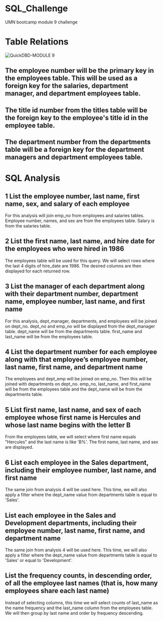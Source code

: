 # SQL_Challenge
UMN bootcamp module 9 challenge

# Table Relations
![QuickDBD-MODULE 9](https://github.com/zhou0366/SQL_Challenge/assets/22827830/35ec4d57-f8c2-4c3f-80f1-4dde775e1484)

## The employee number will be the primary key in the employees table. This will be used as a foreign key for the salaries, department manager, and department employees table. 
## The title id number from the titles table will be the foreign key to the employee's title id in the employee table.
## The department number from the departments table will be a foreign key for the department managers and department employees table.

# SQL Analysis
## 1 List the employee number, last name, first name, sex, and salary of each employee
For this analysis will join emp_no from employees and salaries tables. Employee number, names, and sex are from the employees table. Salary is from the salaries table.
## 2 List the first name, last name, and hire date for the employees who were hired in 1986
The employees table will be used for this query. We will select rows where the last 4 digits of hire_date are 1986. The desired columns are then displayed for each returned row.
## 3 List the manager of each department along with their department number, department name, employee number, last name, and first name
For this analysis, dept_manager, departments, and employees will be joined on dept_no. dept_no and emp_no will be displayed from the dept_manager table. dept_name will be from the departments table. first_name and last_name will be from the employees table.
## 4 List the department number for each employee along with that employee’s employee number, last name, first name, and department name
The employees and dept_emp will be joined on emp_no. Then this will be joined with departments on dept_no. emp_no, last_name, and first_name will be from the employees table and the dept_name will be from the departments table.
## 5 List first name, last name, and sex of each employee whose first name is Hercules and whose last name begins with the letter B
From the employees table, we will select where first name equals "Hercules" and the last name is like 'B%'. The first name, last name, and sex are displayed.
## 6 List each employee in the Sales department, including their employee number, last name, and first name
The same join from analysis 4 will be used here. This time, we will also apply a filter where the dept_name value from departments table is equal to 'Sales'.
## List each employee in the Sales and Development departments, including their employee number, last name, first name, and department name
The same join from analysis 4 will be used here. This time, we will also apply a filter where the dept_name value from departments table is equal to 'Sales' or equal to 'Development'.
## List the frequency counts, in descending order, of all the employee last names (that is, how many employees share each last name)
Instead of selecting columns, this time we will select counts of last_name as the name frequency and the last_name column from the employees table. We will then group by last name and order by frequency descending.
